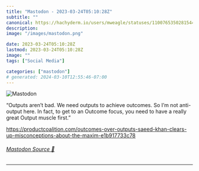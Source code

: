 ```yaml
---
title: "Mastodon - 2023-03-24T05:10:28Z"
subtitle: ""
canonical: https://hachyderm.io/users/mweagle/statuses/110076535028154469
description:
image: "/images/mastodon.png"

date: 2023-03-24T05:10:28Z
lastmod: 2023-03-24T05:10:28Z
image: ""
tags: ["Social Media"]

categories: ["mastodon"]
# generated: 2024-03-10T12:55:46-07:00
---
```

![Mastodon](/images/mastodon.png)

<p>“Outputs aren’t bad. We need outputs to achieve outcomes. So I’m not anti-output here. In fact, to get to an Outcome focus, you need to have a really great Output muscle first.”</p><p><a href="https://productcoalition.com/outcomes-over-outputs-saeed-khan-clears-up-misconceptions-about-the-maxim-e1b917733c78" target="_blank" rel="nofollow noopener noreferrer" translate="no"><span class="invisible">https://</span><span class="ellipsis">productcoalition.com/outcomes-</span><span class="invisible">over-outputs-saeed-khan-clears-up-misconceptions-about-the-maxim-e1b917733c78</span></a></p>


###### [Mastodon Source 🐘](https://hachyderm.io/@mweagle/110076535028154469)

___
